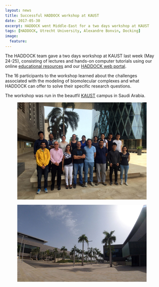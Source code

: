 ```yaml
---
layout: news
title: Successful HADDOCK workshop at KAUST
date: 2017-05-30
excerpt: HADDOCK went Middle-East for a two days workshop at KAUST
tags: [HADDOCK, Utrecht University, Alexandre Bonvin, Docking]
image:
  feature:
---
```


The HADDOCK team gave a two days workshop at KAUST last week (May 24-25), consisting of lectures and hands-on computer tutorials using our online [educational resources](/education) and our [HADDOCK web portal](http://haddock.science.uu.nl/services/HADDOCK2.2).

The 16 participants to the workshop learned about the challenges associated with the modeling of biomolecular complexes and what HADDOCK can offer to solve their specific research questions. 

The workshop was run in the beautfil [KAUST](https://www.kaust.edu.sa/en) campus in Saudi Arabia.

<figure align="center">
    <img src="/images/posts/HADDOCK-KAUST.jpg">
</figure>

<figure align="center">
    <img src="/images/posts/KAUST-campus.jpg">
</figure>
